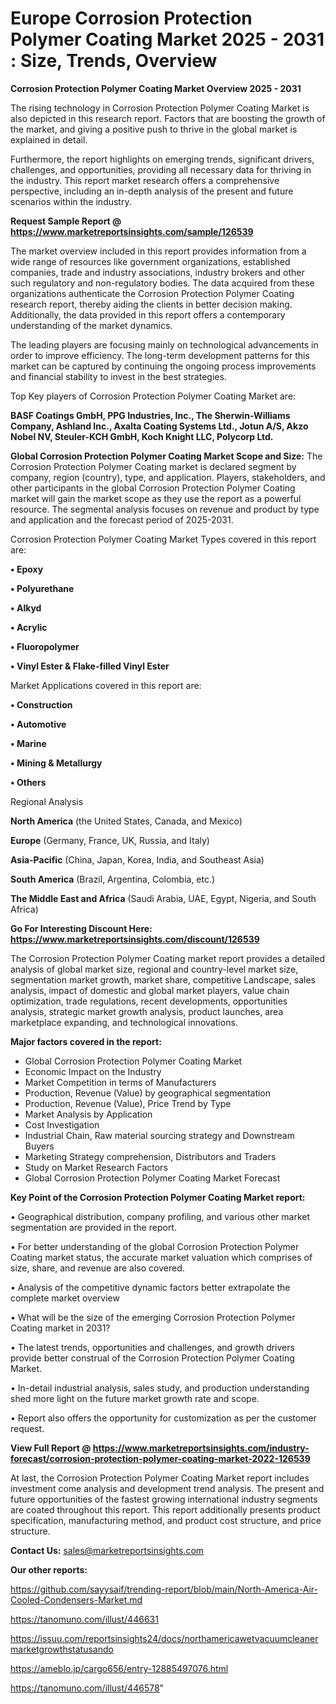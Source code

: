  # Europe Corrosion Protection Polymer Coating Market 2025 - 2031 : Size, Trends, Overview

<Strong> Corrosion Protection Polymer Coating Market Overview 2025 - 2031</strong>

The rising technology in Corrosion Protection Polymer Coating Market is also depicted in this research report. Factors that are boosting the growth of the market, and giving a positive push to thrive in the global market is explained in detail.

Furthermore, the report highlights on emerging trends, significant drivers, challenges, and opportunities, providing all necessary data for thriving in the industry. This report market research offers a comprehensive perspective, including an in-depth analysis of the present and future scenarios within the industry.

<strong>Request Sample Report @ <a href=https://www.marketreportsinsights.com/sample/126539>https://www.marketreportsinsights.com/sample/126539</a></strong>

The market overview included in this report provides information from a wide range of resources like government organizations, established companies, trade and industry associations, industry brokers and other such regulatory and non-regulatory bodies. The data acquired from these organizations authenticate the Corrosion Protection Polymer Coating research report, thereby aiding the clients in better decision making. Additionally, the data provided in this report offers a contemporary understanding of the market dynamics.

The leading players are focusing mainly on technological advancements in order to improve efficiency. The long-term development patterns for this market can be captured by continuing the ongoing process improvements and financial stability to invest in the best strategies.

Top Key players of Corrosion Protection Polymer Coating Market are:

<strong>BASF Coatings GmbH, PPG Industries, Inc., The Sherwin-Williams Company, Ashland Inc., Axalta Coating Systems Ltd., Jotun A/S, Akzo Nobel NV, Steuler-KCH GmbH, Koch Knight LLC, Polycorp Ltd.</strong>

<strong><b>Global Corrosion Protection Polymer Coating Market Scope and Size:</b></strong>
The Corrosion Protection Polymer Coating market is declared segment by company, region (country), type, and application. Players, stakeholders, and other participants in the global Corrosion Protection Polymer Coating market will gain the market scope as they use the report as a powerful resource. The segmental analysis focuses on revenue and product by type and application and the forecast period of 2025-2031.

Corrosion Protection Polymer Coating Market Types covered in this report are:

<strong>• Epoxy

• Polyurethane

• Alkyd

• Acrylic

• Fluoropolymer

• Vinyl Ester & Flake-filled Vinyl Ester</strong>

Market Applications covered in this report are:

<strong>• Construction

• Automotive

• Marine

• Mining & Metallurgy

• Others</strong> 

Regional Analysis

<strong>North America</strong> (the United States, Canada, and Mexico)

<strong>Europe</strong> (Germany, France, UK, Russia, and Italy)

<strong>Asia-Pacific</strong> (China, Japan, Korea, India, and Southeast Asia)

<strong>South America</strong> (Brazil, Argentina, Colombia, etc.)

<strong>The Middle East and Africa</strong> (Saudi Arabia, UAE, Egypt, Nigeria, and South Africa)

<strong>Go For Interesting Discount Here: <a href=https://www.marketreportsinsights.com/discount/126539>https://www.marketreportsinsights.com/discount/126539</a></strong>

The Corrosion Protection Polymer Coating market report provides a detailed analysis of global market size, regional and country-level market size, segmentation market growth, market share, competitive Landscape, sales analysis, impact of domestic and global market players, value chain optimization, trade regulations, recent developments, opportunities analysis, strategic market growth analysis, product launches, area marketplace expanding, and technological innovations.

<strong><b>Major factors covered in the report:</b></strong>
<ul>
  <li>Global Corrosion Protection Polymer Coating Market </li>
  <li>Economic Impact on the Industry</li>
  <li>Market Competition in terms of Manufacturers</li>
  <li>Production, Revenue (Value) by geographical segmentation</li>
  <li>Production, Revenue (Value), Price Trend by Type</li>
  <li>Market Analysis by Application</li>
  <li>Cost Investigation</li>
  <li>Industrial Chain, Raw material sourcing strategy and Downstream Buyers</li>
  <li>Marketing Strategy comprehension, Distributors and Traders</li>
  <li>Study on Market Research Factors</li>
  <li>Global Corrosion Protection Polymer Coating Market Forecast</li>
</ul>

<strong><b>Key Point of the Corrosion Protection Polymer Coating Market report:</b></strong>

• Geographical distribution, company profiling, and various other market segmentation are provided in the report.

• For better understanding of the global Corrosion Protection Polymer Coating market status, the accurate market valuation which comprises of size, share, and revenue are also covered.

• Analysis of the competitive dynamic factors better extrapolate the complete market overview

• What will be the size of the emerging Corrosion Protection Polymer Coating market in 2031?

• The latest trends, opportunities and challenges, and growth drivers provide better construal of the Corrosion Protection Polymer Coating Market.

• In-detail industrial analysis, sales study, and production understanding shed more light on the future market growth rate and scope.

• Report also offers the opportunity for customization as per the customer request.

<strong><b>View Full Report @ <a href=https://www.marketreportsinsights.com/industry-forecast/corrosion-protection-polymer-coating-market-2022-126539>https://www.marketreportsinsights.com/industry-forecast/corrosion-protection-polymer-coating-market-2022-126539</a></b></strong>


At last, the Corrosion Protection Polymer Coating Market report includes investment come analysis and development trend analysis. The present and future opportunities of the fastest growing international industry segments are coated throughout this report. This report additionally presents product specification, manufacturing method, and product cost structure, and price structure.

<strong>Contact Us:</strong>
sales@marketreportsinsights.com

<strong>Our other reports:</strong>

<a href=https://github.com/sayysaif/trending-report/blob/main/North-America-Air-Cooled-Condensers-Market.md>https://github.com/sayysaif/trending-report/blob/main/North-America-Air-Cooled-Condensers-Market.md</a>

<a href=https://tanomuno.com/illust/446631>https://tanomuno.com/illust/446631</a>

<a href=https://issuu.com/reportsinsights24/docs/northamericawetvacuumcleanermarketgrowthstatusando>https://issuu.com/reportsinsights24/docs/northamericawetvacuumcleanermarketgrowthstatusando</a>

<a href=https://ameblo.jp/cargo656/entry-12885497076.html>https://ameblo.jp/cargo656/entry-12885497076.html</a>

<a href=https://tanomuno.com/illust/446578>https://tanomuno.com/illust/446578</a>"
